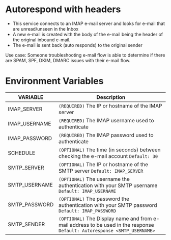 # Autorespond with headers
- This service connects to an IMAP e-mail server and looks for e-mail that are unread/unseen in the Inbox
- A new e-mail is created with the body of the e-mail being the header of the original inbound e-mail.
- The e-mail is sent back (auto responds) to the original sender

Use case: Someone troubleshooting e-mail flow is able to determine if there are SPAM, SPF, DKIM, DMARC issues with their e-mail flow.

 
# Environment Variables
| VARIABLE  | Description |
| ------------- | ------------- |
| IMAP_SERVER | `(REQUIRED)` The IP or hostname of the IMAP server  |
| IMAP_USERNAME | `(REQUIRED)` The IMAP username used to authenticate  |
| IMAP_PASSWORD | `(REQUIRED)` The IMAP password used to authenticate  |
| SCHEDULE | `(OPTIONAL)` The time (in seconds) between checking the e-mail account `Default: 30`  |
| SMTP_SERVER | `(OPTIONAL)` The IP or hostname of the SMTP server `Default: IMAP_SERVER` |
| SMTP_USERNAME | `(OPTIONAL)` The username the authentication with your SMTP username `Default: IMAP_USERNAME` |
| SMTP_PASSWORD | `(OPTIONAL)` The password the authentication with your SMTP password `Default: IMAP_PASSWORD` |
| SMTP_SENDER | `(OPTIONAL)` The Display name and from e-mail address to be used in the response `Default: Autoresponse <SMTP_USERNAME>` |



